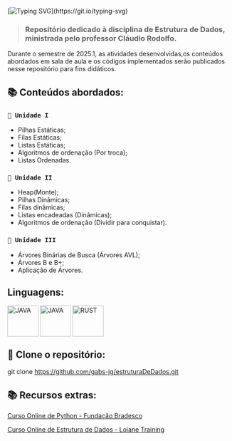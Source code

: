 [![Typing SVG](https://readme-typing-svg.demolab.com?font=Fira+Code&weight=700&size=22&duration=4500&pause=900&color=FF79C6&vCenter=true&width=435&lines=%F0%9F%96%A5%EF%B8%8F+Estrutura+de+Dados.;%E2%8C%9B+3%C2%BA+Semestre.;%F0%9F%91%A8%F0%9F%8F%BD%E2%80%8D%F0%9F%92%BB+Sistemas+de+Informa%C3%A7%C3%A3o+-+IFBA.)](https://git.io/typing-svg)

> ### Repositório dedicado à disciplina de Estrutura de Dados, ministrada pelo professor Cláudio Rodolfo.

Durante o semestre de 2025.1, as atividades desenvolvidas,os conteúdos abordados em sala de aula e os códigos implementados serão publicados nesse repositório para fins didáticos.

## **📚 Conteúdos abordados:**
### **`📍 Unidade I`**
* Pilhas Estáticas;
* Filas Estáticas;
* Listas Estáticas;
* Algoritmos de ordenação (Por troca);
* Listas Ordenadas.

### **`📍 Unidade II`**
* Heap(Monte);
* Pilhas Dinâmicas;
* Filas dinâmicas;
* Listas encadeadas (Dinâmicas);
* Algoritmos de ordenação (Dividir para conquistar).

### **`📍 Unidade III`**
* Árvores Binárias  de Busca (Árvores AVL);
* Árvores B e B+;
* Aplicação de Árvores.

## Linguagens:
<img 
    align="left"
    alt="JAVA"
    title="Java"
    height="70"
    src="https://cdn.jsdelivr.net/gh/devicons/devicon@latest/icons/java/java-original.svg"
 />
<img 
    align="left"
    alt="JAVA"
    title="Java"
    height="70"
    src="https://cdn.jsdelivr.net/gh/devicons/devicon@latest/icons/python/python-original.svg"
 />

 
<img
    align="left"
    alt="RUST"
    title="Rust"
    height="70"
    src="https://cdn.jsdelivr.net/gh/devicons/devicon@latest/icons/rust/rust-original.svg" 
/>
          

<br>
</br>
<br>
</br>

 ## 🚀 Clone o repositório:
 git clone https://github.com/gabs-jg/estruturaDeDados.git

 ## 📚 Recursos extras:
 <a href="https://www.ev.org.br/trilhas-de-conhecimento/linguagem-de-programacao-python" target="_blank">Curso Online de Python - Fundação Bradesco</a>

 <a href="https://loiane.training/curso/estrutura-de-dados" target="_blank">Curso Online de Estrutura de Dados - Loiane Training</a>
